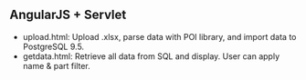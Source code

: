 ## AngularJS + Servlet

* upload.html: Upload .xlsx, parse data with POI library, and import data to PostgreSQL 9.5.
* getdata.html: Retrieve all data from SQL and display. User can apply name & part filter.
